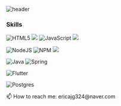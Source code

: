![header](https://capsule-render.vercel.app/api?type=waving&color=34C5FC&height=250&section=header&text=Moonseong%20Jang&fontSize=70&animation=fadeIn&fontAlignY=38&desc=%20&descAlignY=62&descAlign=62)



### Skills
![HTML5](https://img.shields.io/badge/html5-%23E34F26.svg?style=for-the-badge&logo=html5&logoColor=white)
<img src="https://img.shields.io/badge/css-1572B6?style=for-the-badge&logo=css3&logoColor=white">
![JavaScript](https://img.shields.io/badge/javascript-%23323330.svg?style=for-the-badge&logo=javascript&logoColor=%23F7DF1E)
<img src="https://img.shields.io/badge/jquery-0769AD?style=for-the-badge&logo=jquery&logoColor=white">

![NodeJS](https://img.shields.io/badge/node.js-6DA55F?style=for-the-badge&logo=node.js&logoColor=white) 
![NPM](https://img.shields.io/badge/NPM-%23000000.svg?style=for-the-badge&logo=npm&logoColor=white)
<img src="https://img.shields.io/badge/express-000000?style=for-the-badge&logo=express&logoColor=white">

![Java](https://img.shields.io/badge/java-%23ED8B00.svg?style=for-the-badge&logo=java&logoColor=white)
![Spring](https://img.shields.io/badge/spring-%236DB33F.svg?style=for-the-badge&logo=spring&logoColor=white)

![Flutter](https://img.shields.io/badge/Flutter-%2302569B.svg?style=for-the-badge&logo=Flutter&logoColor=white)

![Postgres](https://img.shields.io/badge/postgres-%23316192.svg?style=for-the-badge&logo=postgresql&logoColor=white)
<!--
![Python](https://img.shields.io/badge/python-3670A0?style=for-the-badge&logo=python&logoColor=ffdd54)
![R](https://img.shields.io/badge/r-%23276DC3.svg?style=for-the-badge&logo=r&logoColor=white)

![Notion](https://img.shields.io/badge/Notion-%23000000.svg?style=for-the-badge&logo=notion&logoColor=white)
-->



</p>
📫 How to reach me: ericajg324@naver.com
</p>



<!--
**moonsng/moonsng** is a ✨ _special_ ✨ repository because its `README.md` (this file) appears on your GitHub profile.

Here are some ideas to get you started:

- 🔭 I’m currently working on ...
- 🌱 I’m currently learning ...
- 👯 I’m looking to collaborate on ...
- 🤔 I’m looking for help with ...
- 💬 Ask me about ...
- 📫 How to reach me: ...
- 😄 Pronouns: ...
- ⚡ Fun fact: ...
-->
